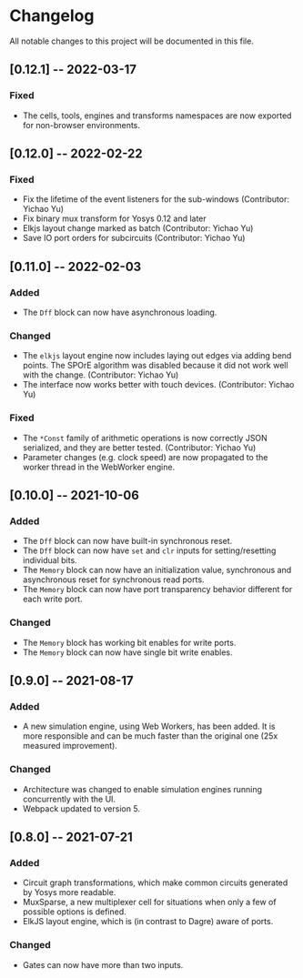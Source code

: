# Changelog
All notable changes to this project will be documented in this file.

## [0.12.1] -- 2022-03-17

### Fixed
- The cells, tools, engines and transforms namespaces are now exported for non-browser environments.

## [0.12.0] -- 2022-02-22

### Fixed
- Fix the lifetime of the event listeners for the sub-windows (Contributor: Yichao Yu)
- Fix binary mux transform for Yosys 0.12 and later
- Elkjs layout change marked as batch (Contributor: Yichao Yu)
- Save IO port orders for subcircuits (Contributor: Yichao Yu)

## [0.11.0] -- 2022-02-03

### Added
- The `Dff` block can now have asynchronous loading.

### Changed
- The `elkjs` layout engine now includes laying out edges via adding bend points. The SPOrE algorithm was disabled because it did not work well with the change. (Contributor: Yichao Yu)
- The interface now works better with touch devices. (Contributor: Yichao Yu)

### Fixed
- The `*Const` family of arithmetic operations is now correctly JSON serialized, and they are better tested. (Contributor: Yichao Yu)
- Parameter changes (e.g. clock speed) are now propagated to the worker thread in the WebWorker engine.

## [0.10.0] -- 2021-10-06

### Added
- The `Dff` block can now have built-in synchronous reset.
- The `Dff` block can now have `set` and `clr` inputs for setting/resetting individual bits.
- The `Memory` block can now have an initialization value, synchronous and asynchronous reset for synchronous read ports.
- The `Memory` block can now have port transparency behavior different for each write port.

### Changed
- The `Memory` block has working bit enables for write ports.
- The `Memory` block can now have single bit write enables.

## [0.9.0] -- 2021-08-17

### Added
- A new simulation engine, using Web Workers, has been added. It is more responsible and can be much faster than the original one (25x measured improvement).

### Changed
- Architecture was changed to enable simulation engines running concurrently with the UI.
- Webpack updated to version 5.

## [0.8.0] -- 2021-07-21

### Added
- Circuit graph transformations, which make common circuits generated by Yosys more readable.
- MuxSparse, a new multiplexer cell for situations when only a few of possible options is defined.
- ElkJS layout engine, which is (in contrast to Dagre) aware of ports.

### Changed
- Gates can now have more than two inputs.

